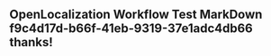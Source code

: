 <properties
ms.topic="hero-topic"
ms.test1="hero-topic"
ms.test2="test"/>


## OpenLocalization Workflow Test MarkDown f9c4d17d-b66f-41eb-9319-37e1adc4db66 thanks!



<!--HONumber=Sep16_HO1-->


